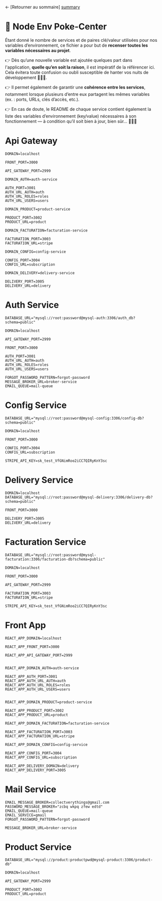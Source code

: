 ← [Retourner au sommaire] [summary]

# 🏥 Node Env Poke-Center

Étant donné le nombre de services et de paires clé/valeur utilisées pour nos variables d’environnement, ce fichier a pour but de **recenser toutes les variables nécessaires au projet**.

👉 Dès qu’une nouvelle variable est ajoutée quelques part dans l'application, **quelle qu’en soit la raison**, il est impératif de la référencer ici.  
Cela évitera toute confusion ou oubli susceptible de hanter vos nuits de développement 🧛🏻‍♂️.

👉 Il permet également de garantir une **cohérence entre les services**, notamment lorsque plusieurs d’entre eux partagent les mêmes variables (ex. : ports, URLs, clés d’accès, etc.).

👉 En cas de doute, le README de chaque service contient également la liste des variables d’environnement (key/value) nécessaires à son fonctionnement — à condition qu’il soit bien à jour, bien sûr... 👨🏻‍🎨

# Api Gateway

```dotenv
DOMAIN=localhost

FRONT_PORT=3000

API_GATEWAY_PORT=2999

DOMAIN_AUTH=auth-service

AUTH_PORT=3001
AUTH_URL_AUTH=auth
AUTH_URL_ROLES=roles
AUTH_URL_USERS=users

DOMAIN_PRODUCT=product-service

PRODUCT_PORT=3002
PRODUCT_URL=product

DOMAIN_FACTURATION=facturation-service

FACTURATION_PORT=3003
FACTURATION_URL=stripe

DOMAIN_CONFIG=config-service

CONFIG_PORT=3004
CONFIG_URL=subscription

DOMAIN_DELIVERY=delivery-service

DELIVERY_PORT=3005
DELIVERY_URL=delivery

```

# Auth Service

```dotenv
DATABASE_URL="mysql://root:password@mysql-auth:3306/auth_db?schema=public"

DOMAIN=localhost

API_GATEWAY_PORT=2999

FRONT_PORT=3000

AUTH_PORT=3001
AUTH_URL_AUTH=auth
AUTH_URL_ROLES=roles
AUTH_URL_USERS=users

FORGOT_PASSWORD_PATTERN=forgot-password
MESSAGE_BROKER_URL=broker-service
EMAIL_QUEUE=mail-queue
```

# Config Service

```dotenv
DATABASE_URL="mysql://root:password@mysql-config:3306/config-db?schema=public"

DOMAIN=localhost

FRONT_PORT=3000

CONFIG_PORT=3004
CONFIG_URL=subscription

STRIPE_API_KEY=sk_test_VfGNimRoo2iCC7QIRyKnY3sc

```

# Delivery Service

```dotenv
DOMAIN=localhost
DATABASE_URL="mysql://root:password@mysql-delivery:3306/delivery-db?schema=public"

FRONT_PORT=3000

DELIVERY_PORT=3005
DELIVERY_URL=delivery

```

# Facturation Service

```dotenv
DATABASE_URL="mysql://root:password@mysql-facturation:3306/facturation-db?schema=public"

DOMAIN=localhost

FRONT_PORT=3000

API_GATEWAY_PORT=2999

FACTURATION_PORT=3003
FACTURATION_URL=stripe

STRIPE_API_KEY=sk_test_VfGNimRoo2iCC7QIRyKnY3sc
```

# Front App

```dotenv
REACT_APP_DOMAIN=localhost

REACT_APP_FRONT_PORT=3000

REACT_APP_API_GATEWAY_PORT=2999


REACT_APP_DOMAIN_AUTH=auth-service

REACT_APP_AUTH_PORT=3001
REACT_APP_AUTH_URL_AUTH=auth
REACT_APP_AUTH_URL_ROLES=roles
REACT_APP_AUTH_URL_USERS=users


REACT_APP_DOMAIN_PRODUCT=product-service

REACT_APP_PRODUCT_PORT=3002
REACT_APP_PRODUCT_URL=product

REACT_APP_DOMAIN_FACTURATION=facturation-service

REACT_APP_FACTURATION_PORT=3003
REACT_APP_FACTURATION_URL=stripe

REACT_APP_DOMAIN_CONFIG=config-service

REACT_APP_CONFIG_PORT=3004
REACT_APP_CONFIG_URL=subscription

REACT_APP_DELIVERY_DOMAIN=delivery
REACT_APP_DELIVERY_PORT=3005

```

# Mail Service

```dotenv
EMAIL_MESSAGE_BROKER=collectverythings@gmail.com
PASSWORD_MESSAGE_BROKER="zcbq wkpq zfew edtd"
EMAIL_QUEUE=mail-queue
EMAIL_SERVICE=gmail
FORGOT_PASSWORD_PATTERN=forgot-password

MESSAGE_BROKER_URL=broker-service
```

# Product Service
```dotenv
DATABASE_URL="mysql://product:productpwd@mysql-product:3306/product-db"

DOMAIN=localhost

API_GATEWAY_PORT=2999

PRODUCT_PORT=3002
PRODUCT_URL=product
```

[summary]: ../../../README.md
